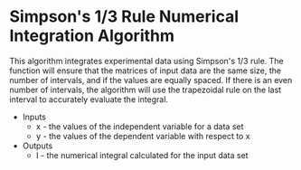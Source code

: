 # Simpson's 1/3 Rule Numerical Integration Algorithm

This algorithm integrates experimental data using Simpson's 1/3 rule. The function will ensure that the matrices of input data are the same size, the number of intervals, and if the values are equally spaced. If there is an even number of intervals, the algorithm will use the trapezoidal rule on the last interval to accurately evaluate the integral.
* Inputs
  * x - the values of the independent variable for a data set
  * y - the values of the dependent variable with respect to x
 * Outputs
   *  I - the numerical integral calculated for the input data set
